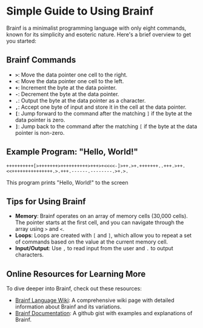 # Simple Guide to Using Brainf

Brainf is a minimalist programming language with only eight commands, known for its simplicity and
esoteric nature. Here's a brief overview to get you started:

## Brainf Commands

- **`>`**: Move the data pointer one cell to the right.
- **`<`**: Move the data pointer one cell to the left.
- **`+`**: Increment the byte at the data pointer.
- **`-`**: Decrement the byte at the data pointer.
- **`.`**: Output the byte at the data pointer as a character.
- **`,`**: Accept one byte of input and store it in the cell at the data pointer.
- **`[`**: Jump forward to the command after the matching `]` if the byte at the data pointer is zero.
- **`]`**: Jump back to the command after the matching `[` if the byte at the data pointer is non-zero.

## Example Program: "Hello, World!"

```brainfuck
++++++++++[>+++++++>++++++++++>+++>+<<<<-]>++.>+.+++++++..+++.>++.<<+++++++++++++++.>.+++.------.--------.>+.>.
```

This program prints "Hello, World!" to the screen

## Tips for Using Brainf

- **Memory**: Brainf operates on an array of memory cells (30,000 cells). The pointer starts at the
  first cell, and you can navigate through the array using `>` and `<`.
- **Loops**: Loops are created with `[` and `]`, which allow you to repeat a set of commands based
  on the value at the current memory cell.
- **Input/Output**: Use `,` to read input from the user and `.` to output characters.

## Online Resources for Learning More
To dive deeper into Brainf, check out these resources:

- [Brainf Language Wiki](https://esolangs.org/wiki/Brainfuck): A comprehensive wiki page with detailed information about Brainf and its variations.
- [Brainf Documentation](https://gist.github.com/roachhd/dce54bec8ba55fb17d3a): A github gist with examples and explanations of Brainf.
